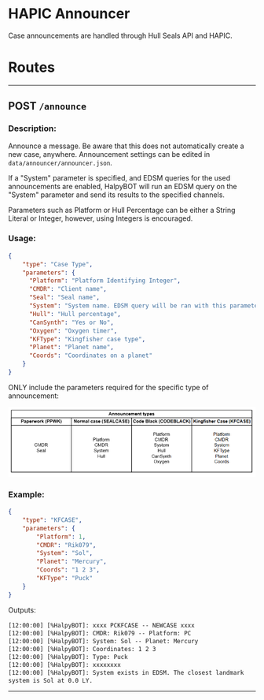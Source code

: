 # HAPIC Announcer

Case announcements are handled through Hull Seals API and
HAPIC.

# Routes

***

## POST `/announce`

### Description:

Announce a message. Be aware that this does not automatically create a new case, anywhere.
Announcement settings can be edited in `data/announcer/announcer.json`.

If a "System" parameter is specified, and EDSM queries for the used announcements are
enabled, HalpyBOT will run an EDSM query on the "System" parameter and send its results to the specified
channels.

Parameters such as Platform or Hull Percentage can be either a String Literal or Integer, however, 
using Integers is encouraged.

### Usage:

```json
{
    "type": "Case Type",
    "parameters": {
      "Platform": "Platform Identifying Integer",
      "CMDR": "Client name",
      "Seal": "Seal name",
      "System": "System name. EDSM query will be ran with this parameter if enabled.",
      "Hull": "Hull percentage",
      "CanSynth": "Yes or No",
      "Oxygen": "Oxygen timer",
      "KFType": "Kingfisher case type",
      "Planet": "Planet name",
      "Coords": "Coordinates on a planet"
    }
}
```

ONLY include the parameters required for the specific type of announcement:

![AnnouncerTypes](../../assets/announcement-types.PNG)

### Example:

```json
{
    "type": "KFCASE",
    "parameters": {
        "Platform": 1,
        "CMDR": "Rik079",
        "System": "Sol",
        "Planet": "Mercury",
        "Coords": "1 2 3",
        "KFType": "Puck"
    }
}
```

Outputs:

```
[12:00:00] [%HalpyBOT]: xxxx PCKFCASE -- NEWCASE xxxx
[12:00:00] [%HalpyBOT]: CMDR: Rik079 -- Platform: PC
[12:00:00] [%HalpyBOT]: System: Sol -- Planet: Mercury
[12:00:00] [%HalpyBOT]: Coordinates: 1 2 3
[12:00:00] [%HalpyBOT]: Type: Puck
[12:00:00] [%HalpyBOT]: xxxxxxxx
[12:00:00] [%HalpyBOT]: System exists in EDSM. The closest landmark system is Sol at 0.0 LY.
```

***